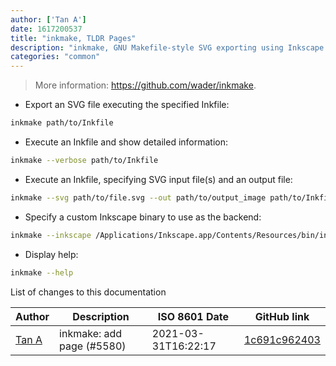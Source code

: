 ```yaml
---
author: ['Tan A']
date: 1617200537
title: "inkmake, TLDR Pages"
description: "inkmake, GNU Makefile-style SVG exporting using Inkscape's backend."
categories: "common"
---
```

> More information: <https://github.com/wader/inkmake>.

- Export an SVG file executing the specified Inkfile:

```bash
inkmake path/to/Inkfile
```

- Execute an Inkfile and show detailed information:

```bash
inkmake --verbose path/to/Inkfile
```

- Execute an Inkfile, specifying SVG input file(s) and an output file:

```bash
inkmake --svg path/to/file.svg --out path/to/output_image path/to/Inkfile
```

- Specify a custom Inkscape binary to use as the backend:

```bash
inkmake --inkscape /Applications/Inkscape.app/Contents/Resources/bin/inkscape path/to/Inkfile
```

- Display help:

```bash
inkmake --help
```
List of changes to this documentation


Author | Description | ISO 8601 Date | GitHub link
------|-----|-----|-----
[Tan A](mailto:40173707+yutyo@users.noreply.github.com) | inkmake: add page (#5580) | 2021-03-31T16:22:17 | [1c691c962403](https://github.com/tldr-pages/tldr/commit/1c691c9624030d1935d90014602b04e5026b7b24)

